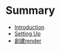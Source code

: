 # Summary

* [Introduction](README.md)
* [Setting Up](setting_up.md)
* [創建render](create_render_and_stage.md)

